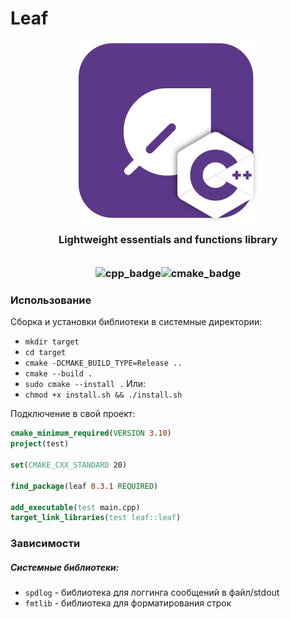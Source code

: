 # Leaf
<h3 align="center">
    <img src="docs/images/logo.svg" alt=""/><br/>
    <img src="https://raw.githubusercontent.com/catppuccin/catppuccin/main/assets/misc/transparent.png" height="30" width="0px"/>
    Lightweight essentials and functions library
    <img src="https://raw.githubusercontent.com/catppuccin/catppuccin/main/assets/misc/transparent.png" height="30" width="0px"/><br/>
    <img src="https://raw.githubusercontent.com/catppuccin/catppuccin/main/assets/misc/transparent.png" height="30" width="0px"/><br/>
    <img src="https://img.shields.io/badge/C%2B%2B-00599C?style=for-the-badge&logo=c%2B%2B&logoColor=white" alt="cpp_badge"/><img src="https://img.shields.io/badge/CMake-064F8C?style=for-the-badge&logo=cmake&logoColor=white" alt="cmake_badge"/>
</h3>

### Использование
Сборка и установки библиотеки в системные директории:
- `mkdir target`
- `cd target`
- `cmake -DCMAKE_BUILD_TYPE=Release ..`
- `cmake --build .`
- `sudo cmake --install .`
Или:
- `chmod +x install.sh && ./install.sh`

Подключение в свой проект:
```cmake
cmake_minimum_required(VERSION 3.10)
project(test)

set(CMAKE_CXX_STANDARD 20)

find_package(leaf 0.3.1 REQUIRED)

add_executable(test main.cpp)
target_link_libraries(test leaf::leaf)
```

### Зависимости
##### Системные библиотеки:
- `spdlog` - библиотека для логгинга сообщений в файл/stdout
- `fmtlib` - библиотека для форматирования строк